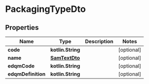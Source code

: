 
# PackagingTypeDto

## Properties
Name | Type | Description | Notes
------------ | ------------- | ------------- | -------------
**code** | **kotlin.String** |  |  [optional]
**name** | [**SamTextDto**](SamTextDto.md) |  |  [optional]
**edqmCode** | **kotlin.String** |  |  [optional]
**edqmDefinition** | **kotlin.String** |  |  [optional]



